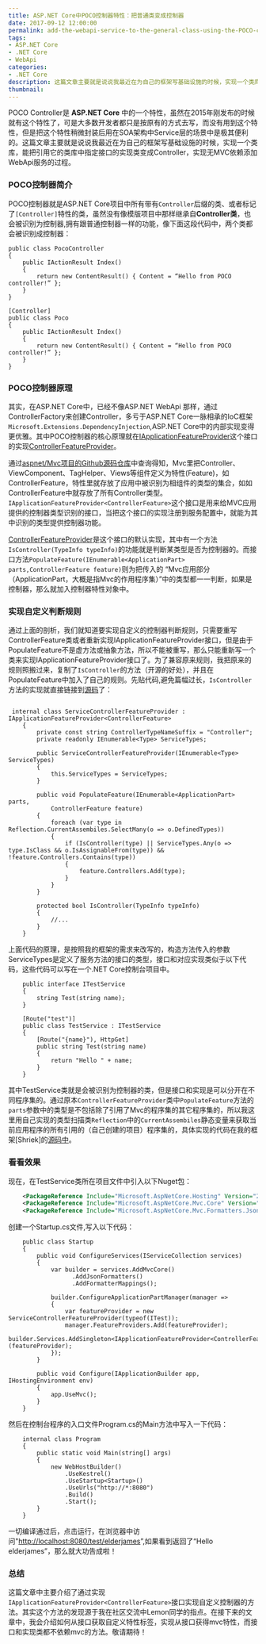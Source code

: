 ```yaml
---
title: ASP.NET Core中POCO控制器特性：把普通类变成控制器
date: 2017-09-12 12:00:00
permalink: add-the-webapi-service-to-the-general-class-using-the-POCO-controller-feature-of-ASP.NET-Core
tags: 
- ASP.NET Core
- .NET Core
- WebApi
categories:
- .NET Core
description: 这篇文章主要就是说说我最近在为自己的框架写基础设施的时候，实现一个类库，能把引用它的类库中指定接口的实现类变成Controller，实现无MVC依赖添加WebApi服务的过程。
thumbnail: 
---
```


POCO Controller是 **ASP.NET Core** 中的一个特性，虽然在2015年刚发布的时候就有这个特性了，可是大多数开发者都只是按原有的方式去写，而没有用到这个特性，但是把这个特性稍微封装后用在SOA架构中Service层的场景中是极其便利的。这篇文章主要就是说说我最近在为自己的框架写基础设施的时候，实现一个类库，能把引用它的类库中指定接口的实现类变成Controller，实现无MVC依赖添加WebApi服务的过程。

### POCO控制器简介

POCO控制器就是ASP.NET Core项目中所有带有`Controller`后缀的类、或者标记了`[Controller]`特性的类，虽然没有像模版项目中那样继承自**Controller类**，也会被识别为控制器,拥有跟普通控制器一样的功能，像下面这段代码中，两个类都会被识别成控制器：

```
public class PocoController
{
    public IActionResult Index()
    {
        return new ContentResult() { Content = “Hello from POCO controller!” };
    }
}

[Controller]
public class Poco
{
    public IActionResult Index()
    {
        return new ContentResult() { Content = “Hello from POCO controller!” };
    }
}
```

### POCO控制器原理

其实，在ASP.NET Core中，已经不像ASP.NET WebApi 那样，通过ControllerFactory来创建Controller，多亏于ASP.NET Core一脉相承的IoC框架 `Microsoft.Extensions.DependencyInjection`,ASP.NET Core中的内部实现变得更优雅。其中POCO控制器的核心原理就在[IApplicationFeatureProvider<ControllerFeature>](https://github.com/aspnet/Mvc/blob/2bacb6003f3bc2c3b58107c1118346dca3f5fa13/src/Microsoft.AspNetCore.Mvc.Core/ApplicationParts/IApplicationFeatureProviderOfT.cs)这个接口的实现[ControllerFeatureProvider](https://github.com/aspnet/Mvc/blob/760c8f38678118734399c58c2dac981ea6e47046/src/Microsoft.AspNetCore.Mvc.Core/Controllers/ControllerFeatureProvider.cs#L15)。

通过[aspnet/Mvc项目的Github源码仓库](https://github.com/aspnet/Mvc/search?p=1&q=IApplicationFeatureProvider&type=&utf8=%E2%9C%93)中查询得知，Mvc里把Controller、ViewComponent、TagHelper、Views等组件定义为特性(Feature)，如ControllerFeature，特性里就存放了应用中被识别为相组件的类型的集合，如如ControllerFeature中就存放了所有Controller类型。`IApplicationFeatureProvider<ControllerFeature>`这个接口是用来给MVC应用提供的控制器类型识别的接口，当把这个接口的实现注册到服务配置中，就能为其中识别的类型提供控制器功能。

[ControllerFeatureProvider](https://github.com/aspnet/Mvc/blob/760c8f38678118734399c58c2dac981ea6e47046/src/Microsoft.AspNetCore.Mvc.Core/Controllers/ControllerFeatureProvider.cs#L15)是这个接口的默认实现，其中有一个方法`IsController(TypeInfo typeInfo)`的功能就是判断某类型是否为控制器的。而接口方法`PopulateFeature(IEnumerable<ApplicationPart> parts,ControllerFeature feature)`则为把传入的 “Mvc应用部分（ApplicationPart，大概是指Mvc的作用程序集）”中的类型都一一判断，如果是控制器，那么就加入控制器特性对象中。

### 实现自定义判断规则

通过上面的剖析，我们就知道要实现自定义的控制器判断规则，只需要重写ControllerFeature类或者重新实现IApplicationFeatureProvider<ControllerFeature>接口，但是由于PopulateFeature不是虚方法或抽象方法，所以不能被重写，那么只能重新写一个类来实现IApplicationFeatureProvider<ControllerFeature>接口了。为了兼容原来规则，我把原来的规则照搬过来，复制了`IsController`的方法（开源的好处），并且在PopulateFeature中加入了自己的规则。先贴代码,避免篇幅过长，`IsController`方法的实现就直接链接到[源码](https://github.com/aspnet/Mvc/blob/760c8f38678118734399c58c2dac981ea6e47046/src/Microsoft.AspNetCore.Mvc.Core/Controllers/ControllerFeatureProvider.cs#L41)了：

```CSharp

 internal class ServiceControllerFeatureProvider : IApplicationFeatureProvider<ControllerFeature>
    {
        private const string ControllerTypeNameSuffix = "Controller";
        private readonly IEnumerable<Type> ServiceTypes;

        public ServiceControllerFeatureProvider(IEnumerable<Type> ServiceTypes)
        {
            this.ServiceTypes = ServiceTypes;
        }

        public void PopulateFeature(IEnumerable<ApplicationPart> parts,
            ControllerFeature feature)
        {
            foreach (var type in Reflection.CurrentAssembiles.SelectMany(o => o.DefinedTypes))
            {
                if (IsController(type) || ServiceTypes.Any(o => type.IsClass && o.IsAssignableFrom(type)) && !feature.Controllers.Contains(type))
                {
                    feature.Controllers.Add(type);
                }
            }
        }

        protected bool IsController(TypeInfo typeInfo)
        {
            //...
        }
    }

```

上面代码的原理，是按照我的框架的需求来改写的，构造方法传入的参数ServiceTypes是定义了服务方法的接口的类型，接口和对应实现类似于以下代码，这些代码可以写在一个.NET Core控制台项目中。

```CSharp
    public interface ITestService
    {
        string Test(string name);
    }

    [Route("test")]
    public class TestService : ITestService
    {
        [Route("{name}"), HttpGet]
        public string Test(string name)
        {
            return "Hello " + name;
        }
    }
```

其中TestService类就是会被识别为控制器的类，但是接口和实现是可以分开在不同程序集的。通过原本`ControllerFeatureProvider`类中`PopulateFeature`方法的`parts`参数中的类型是不包括除了引用了Mvc的程序集的其它程序集的，所以我这里用自己实现的类型扫描类`Reflection`中的`CurrentAssembiles`静态变量来获取当前应用程序的所有引用的（自己创建的项目）程序集的，具体实现的代码在我的框架[Shriek]的[源码中](https://github.com/ElderJames/shriek-fx/blob/master/src/Shriek/Utils/Reflection.cs)。


### 看看效果

现在，在TestService类所在项目文件中引入以下Nuget包：

```xml
    <PackageReference Include="Microsoft.AspNetCore.Hosting" Version="2.0.0" />
    <PackageReference Include="Microsoft.AspNetCore.Mvc.Core" Version="2.0.0" />
    <PackageReference Include="Microsoft.AspNetCore.Mvc.Formatters.Json" Version="2.0.0"/>
```

创建一个Startup.cs文件,写入以下代码：

```CSharp
    public class Startup
    {
        public void ConfigureServices(IServiceCollection services)
        {
            var builder = services.AddMvcCore()
                  .AddJsonFormatters()
                  .AddFormatterMappings();

            builder.ConfigureApplicationPartManager(manager =>
            {
                var featureProvider = new ServiceControllerFeatureProvider(typeof(ITest));
                manager.FeatureProviders.Add(featureProvider);
                builder.Services.AddSingleton<IApplicationFeatureProvider<ControllerFeature>>(featureProvider);
            });
        }

        public void Configure(IApplicationBuilder app, IHostingEnvironment env)
        {
            app.UseMvc();
        }
    }
```

然后在控制台程序的入口文件Program.cs的Main方法中写入一下代码：

```CSharp
    internal class Program
    {
        public static void Main(string[] args)
        {
            new WebHostBuilder()
                .UseKestrel()
                .UseStartup<Startup>()
                .UseUrls("http://*:8080")
                .Build()
                .Start();
        }
    }
```

一切编译通过后，点击运行，在浏览器中访问"[http://localhost:8080/test/elderjames](http://localhost:8080/test/elderjames)”,如果看到返回了“Hello elderjames”，那么就大功告成啦！



### 总结

这篇文章中主要介绍了通过实现`IApplicationFeatureProvider<ControllerFeature>`接口实现自定义控制器的方法。其实这个方法的发现源于我在社区交流中Lemon同学的指点。在接下来的文章中，我会介绍如何从接口获取自定义特性标签，实现从接口获得mvc特性，而接口和实现类都不依赖mvc的方法。敬请期待！